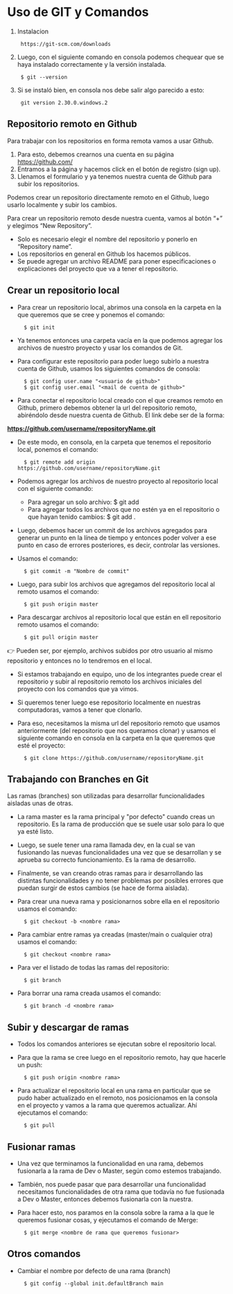 # Uso de GIT y Comandos

1. Instalacion 

		https://git-scm.com/downloads

2. Luego, con el siguiente comando en consola podemos chequear que se haya instalado correctamente y la versión instalada.

		$ git --version

3. Si se instaló bien, en consola nos debe salir algo parecido a esto:

		git version 2.30.0.windows.2
		
## Repositorio remoto en Github

Para trabajar con los repositorios en forma remota vamos a usar Github.

1. Para esto, debemos crearnos una cuenta en su página https://github.com/
2. Entramos a la página y hacemos click en el botón de registro (sign up).
3. Llenamos el formulario y ya tenemos nuestra cuenta de Github para subir los repositorios.

Podemos crear un repositorio directamente remoto en el Github, luego usarlo localmente y subir los cambios.

Para crear un repositorio remoto desde nuestra cuenta, vamos al botón “+” y elegimos “New Repository”.

- Solo es necesario elegir el nombre del repositorio y ponerlo en “Repository name”.
- Los repositorios en general en Github los hacemos públicos.
- Se puede agregar un archivo README para poner especificaciones o explicaciones del proyecto que va a tener el repositorio.

## Crear un repositorio local

- Para crear un repositorio local, abrimos una consola en la carpeta en la que queremos que se cree y ponemos el comando:

		$ git init

- Ya tenemos entonces una carpeta vacía en la que podemos agregar los archivos de nuestro proyecto y usar los comandos de Git.
- Para configurar este repositorio para poder luego subirlo a nuestra cuenta de Github, usamos los siguientes comandos de consola:

		$ git config user.name "<usuario de github>"
		$ git config user.email "<mail de cuenta de github>"

- Para conectar el repositorio local creado con el que creamos remoto en Github, primero debemos obtener la url del repositorio remoto, abiréndolo desde nuestra cuenta de Github. El link debe ser de la forma:

**https://github.com/username/repositoryName.git**

- De este modo, en consola, en la carpeta que tenemos el repositorio local, ponemos el comando:

		$ git remote add origin https://github.com/username/repositoryName.git

- Podemos agregar los archivos de nuestro proyecto al repositorio local con el siguiente comando:
	- Para agregar un solo archivo: $ git add <nombre del archivo> 
	- Para agregar todos los archivos que no estén ya en el repositorio o que hayan tenido cambios: $ git add .
- Luego, debemos hacer un commit de los archivos agregados para generar un punto en la línea de tiempo y entonces poder volver a ese punto en caso de errores posteriores, es decir, controlar las versiones.
- Usamos el comando:

		$ git commit -m "Nombre de commit"

- Luego, para subir los archivos que agregamos del repositorio local al remoto usamos el comando:

		$ git push origin master

- Para descargar archivos al repositorio local que están en ell repositorio remoto usamos el comando:

		$ git pull origin master

👉 Pueden ser, por ejemplo, archivos subidos por otro usuario al mismo repositorio y entonces no lo tendremos en el local.

- Si estamos trabajando en equipo, uno de los integrantes puede crear el repositorio y subir al repositorio remoto los archivos iniciales del proyecto con los comandos que ya vimos.
- Si queremos tener luego ese repositorio localmente en nuestras computadoras, vamos a tener que clonarlo.
- Para eso, necesitamos la misma url del repositorio remoto que usamos anteriormente (del repositorio que nos queramos clonar) y usamos el siguiente comando en consola en la carpeta en la que queremos que esté el proyecto:

		$ git clone https://github.com/username/repositoryName.git

## Trabajando con Branches en Git

Las ramas (branches) son utilizadas para desarrollar funcionalidades aisladas unas de otras.

- La rama master es la rama principal y "por defecto" cuando creas un repositorio. Es la rama de producción que se suele usar solo para lo que ya esté listo.
- Luego, se suele tener una rama llamada dev, en la cual se van fusionando las nuevas funcionalidades una vez que se desarrollan y se aprueba su correcto funcionamiento. Es la rama de desarrollo.
- Finalmente, se van creando otras ramas para ir desarrollando las distintas funcionalidades y no tener problemas por posibles errores que puedan surgir de estos cambios (se hace de forma aislada).

- Para crear una nueva rama y posicionarnos sobre ella en el repositorio usamos el comando:
		
		$ git checkout -b <nombre rama>

- Para cambiar entre ramas ya creadas (master/main o cualquier otra) usamos el comando:
		
		$ git checkout <nombre rama>

- Para ver el listado de todas las ramas del repositorio:

		$ git branch

- Para borrar una rama creada usamos el comando:

		$ git branch -d <nombre rama>

## Subir y descargar de ramas

- Todos los comandos anteriores se ejecutan sobre el repositorio local.
- Para que la rama se cree luego en el repositorio remoto, hay que hacerle un push:

		$ git push origin <nombre rama>

- Para actualizar el repositorio local en una rama en particular que se pudo haber actualizado en el remoto, nos posicionamos en la consola en el proyecto y vamos a la rama que queremos actualizar. Ahí ejecutamos el comando:

		$ git pull

## Fusionar ramas

- Una vez que terminamos la funcionalidad en una rama, debemos fusionarla a la rama de Dev o Master, según como estemos trabajando.
- También, nos puede pasar que para desarrollar una funcionalidad necesitamos funcionalidades de otra rama que todavía no fue fusionada a Dev o Master, entonces debemos fusionarla con la nuestra.
- Para hacer esto, nos paramos en la consola sobre la rama a la que le queremos fusionar cosas, y ejecutamos el comando de Merge:

		$ git merge <nombre de rama que queremos fusionar>

## Otros comandos

- Cambiar el nombre por defecto de una rama (branch)

		$ git config --global init.defaultBranch main
